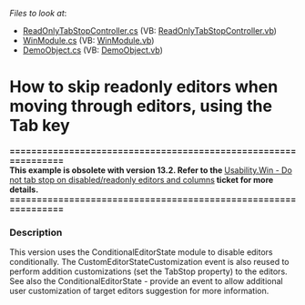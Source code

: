 <!-- default file list -->
*Files to look at*:

* [ReadOnlyTabStopController.cs](./CS/ReadOnlyTabStopRemover.Module.Win/ReadOnlyTabStopController.cs) (VB: [ReadOnlyTabStopController.vb](./VB/ReadOnlyTabStopRemover.Module.Win/ReadOnlyTabStopController.vb))
* [WinModule.cs](./CS/ReadOnlyTabStopRemover.Module.Win/WinModule.cs) (VB: [WinModule.vb](./VB/ReadOnlyTabStopRemover.Module.Win/WinModule.vb))
* [DemoObject.cs](./CS/ReadOnlyTabStopRemover.Module/DemoObject.cs) (VB: [DemoObject.vb](./VB/ReadOnlyTabStopRemover.Module/DemoObject.vb))
<!-- default file list end -->
# How to skip readonly editors when moving through editors, using the Tab key


<p><strong>===============================================================</strong><strong><br />
</strong><strong> </strong><strong>This example is obsolete with version 13.2. Refer to the </strong><a href="https://www.devexpress.com/Support/Center/p/S30850">Usability.Win - Do not tab stop on disabled/readonly editors and columns</a><strong> ticket for more details.</strong><strong><br />
===============================================================</strong></p><p><u></u></p><p><u></u></p>


<h3>Description</h3>

<p>This version uses the ConditionalEditorState module to disable editors conditionally. The CustomEditorStateCustomization event is also reused to perform addition customizations (set the TabStop property) to the editors.<br />
See also the <a data-ticket="S33618">ConditionalEditorState - provide an event to allow additional user customization of target editors</a> suggestion for more information.</p>

<br/>


